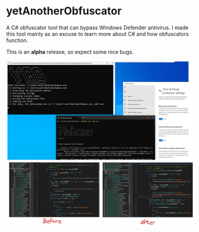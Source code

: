 # yetAnotherObfuscator

A C# obfuscator tool that can bypass Windows Defender antivirus. I made this tool mainly as an excuse to learn more about C# and how obfuscators function.

This is an **alpha** release, so expect some nice bugs.

![image info](./img/demo.png)
